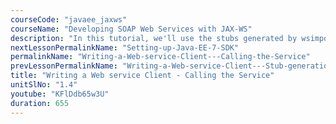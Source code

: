```yaml
---
courseCode: "javaee_jaxws"
courseName: "Developing SOAP Web Services with JAX-WS"
description: "In this tutorial, we'll use the stubs generated by wsimport and implement a client application. Our IPServiceLocator program takes IP address as an input argument and makes a call to the web service to display the country name to the console."
nextLessonPermalinkName: "Setting-up-Java-EE-7-SDK"
permalinkName: "Writing-a-Web-service-Client---Calling-the-Service"
prevLessonPermalinkName: "Writing-a-Web-service-Client---Stub-generation"
title: "Writing a Web service Client - Calling the Service"
unitSlNo: "1.4"
youtube: "KFlDdb65w3U"
duration: 655
---
```

